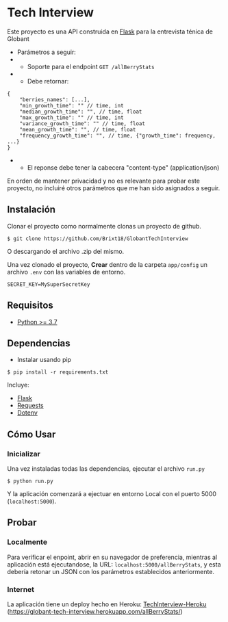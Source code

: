 # Tech Interview

Este proyecto es una API construida en [Flask](https://flask.palletsprojects.com/en/2.1.x/) para la entrevista ténica de Globant

* Parámetros a seguir:
* * Soporte para el endpoint `GET /allBerryStats`
* * Debe retornar:
```
{
    "berries_names": [...],
    "min_growth_time": "" // time, int
    "median_growth_time": "", // time, float
    "max_growth_time": "" // time, int
    "variance_growth_time": "" // time, float
    "mean_growth_time": "", // time, float
    "frequency_growth_time": "", // time, {"growth_time": frequency, ...}
}
```
* * El reponse debe tener la cabecera "content-type" (application/json)

En orden de mantener privacidad y no es relevante para probar este proyecto, no incluiré otros parámetros que me han sido asignados a seguir.

## Instalación

Clonar el proyecto como normalmente clonas un proyecto de github.

```
$ git clone https://github.com/Brixt18/GlobantTechInterview
```
O descargando el archivo .zip del mismo.

Una vez clonado el proyecto, **Crear** dentro de la carpeta `app/config` un archivo `.env` con las variables de entorno.
```
SECRET_KEY=MySuperSecretKey
```

## Requisitos
* [Python >= 3.7](https://www.python.org/downloads/release/python-370/)

## Dependencias
* Instalar usando pip
```
$ pip install -r requirements.txt
```
Incluye:
* [Flask](https://flask.palletsprojects.com/en/2.1.x/)
* [Requests](https://pypi.org/project/requests/)
* [Dotenv](https://pypi.org/project/python-dotenv/)


## Cómo Usar

### Inicializar
Una vez instaladas todas las dependencias, ejecutar el archivo `run.py`
```
$ python run.py
```
Y la aplicación comenzará a ejectuar en entorno Local con el puerto 5000 (`localhost:5000`).

## Probar

### Localmente
Para verificar el enpoint, abrir en su navegador de preferencia, mientras al aplicación está ejecutandose, la URL: `localhost:5000/allBerryStats`, y esta debería retonar un JSON con los parámetros establecidos anteriormente.

### Internet
La aplicación tiene un deploy hecho en Heroku: [TechInterview-Heroku](https://globant-tech-interview.herokuapp.com/allBerryStats/)
(https://globant-tech-interview.herokuapp.com/allBerryStats/) 